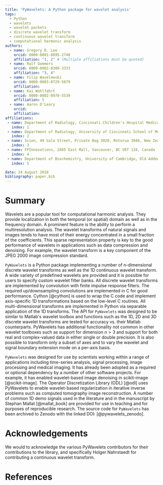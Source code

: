 ```yaml
---
title: 'PyWavelets: A Python package for wavelet analysis'
tags:
  - Python
  - wavelets
  - wavelet packets
  - discrete wavelet transform
  - continuous wavelet transform
  - computational harmonic analysis
authors:
  - name: Gregory R. Lee
    orcid: 0000-0001-8895-2740
    affiliation: "1, 2" # (Multiple affiliations must be quoted)
  - name: Ralf Gommers
    orcid: 0000-0002-0300-3333
    affiliation: "3, 4"
  - name: Filip Waselewski
    orcid: 0000-0003-0729-5879
    affiliation:
  - name: Kai Wohlfahrt
    orcid: 0000-0002-0970-5539
    affiliation: 5
  - name: Aaron O'Leary
    orcid:
    affiliation:
affiliations:
 - name: Department of Radiology, Cincinnati Children's Hospital Medical Center, Cincinnati, OH, USA
   index: 1
 - name: Department of Radiology, University of Cincinnati School of Medicine, Cincinnati, OH, USA
   index: 2
 - name: Scion, 49 Sala Street, Private Bag 3020, Rotorua 3046, New Zealand
   index: 3
 - name: FPInnovations, 2665 East Mall, Vancouver, BC V6T 1Z4, Canada
   index: 4
 - name: Department of Biochemistry, University of Cambridge, Old Addenbrookes Site, 80 Tennis Court Road, Cambridge, CB2 1GA, United Kingdom
   index: 5

date: 24 August 2018
bibliography: paper.bib
---
```


# Summary

Wavelets are a popular tool for computational harmonic analysis. They provide
localization in both the temporal (or spatial) domain as well as in the
frequency domain. A prominent feature is the ability to perform a
multiresolution analysis. The wavelet transforms of natural signals and images
tends to have most of their energy concentrated in a small fraction of the
coefficients. This sparse representation property is key to the good
performance of wavelets in applications such as data compression and denoising.
For example, the wavelet transform is a key component of the JPEG 2000 image
compression standard.

``PyWavelets`` is a Python package implementing a number of n-dimensional
discrete wavelet transforms as well as the 1D continuous wavelet transform. A
wide variety of predefined wavelets are provided and it is possible for users
to specify custom wavelet filter banks. All discrete wavelet transforms are
implemented by convolution with finite impulse response filters. The required
up/downsampling convolutions are implemented in C for good performance.
Cython [@cython] is used to wrap the C code and implement axis-specific 1D
transformations based on the low-level C routines. All multi-dimensional
transforms are implemented in Python via separable application of the 1D
transforms. The API for ``PyWavelets`` was designed to be similar to Matlab's
wavelet toolbox and functions such as the 1D, 2D and 3D discrete wavelet
transforms are tested for accuracy vs. their Matlab counterparts. PyWavelets
has additional functionality not common in other wavelet toolboxes such as
support for dimension $n > 3$ and support for both real and complex-valued
data in either single or double precision. It is also possible to transform
only a subset of axes and to vary the wavelet and signal boundary extension
mode on a per-axis basis.

``PyWavelets`` was designed for use by scientists working within a range of
applications including time-series analysis, signal processing, image
processing and medical imaging. It has already been adopted as a required
or optional dependency by a number of other software projects. For example,
it has enabled wavelet-based image denoising in scikit-image [@scikit-image].
The Operator Discretization Library (ODL) [@odl] uses PyWavelets to enable
wavelet-based regularization in iterative inverse problems such as computed
tomography image reconstruction. A number of common 1D demo signals used in
the literature and in the manuscript by Stephan Mallat [@mallat_book] are
provided for use in teaching and for purposes of reproducible research. The
source code for ``PyWavelets`` has been archived to Zenodo with the linked DOI:
[@pywavelets_zenodo].

# Acknowledgements

We would to acknowledge the various PyWavelets contributors for their
contributions to the library, and specifically Holger Nahrstaedt for
contributing a continuous wavelet transform.

# References
